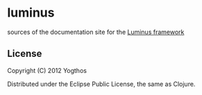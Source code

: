 # luminus

sources of the documentation site for the [Luminus framework](http://www.luminusweb.net) 

## License

Copyright (C) 2012 Yogthos

Distributed under the Eclipse Public License, the same as Clojure.


